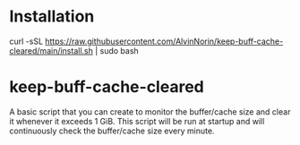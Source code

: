 # Installation
curl -sSL https://raw.githubusercontent.com/AlvinNorin/keep-buff-cache-cleared/main/install.sh | sudo bash


# keep-buff-cache-cleared
A basic script that you can create to monitor the buffer/cache size and clear it whenever it exceeds 1 GiB. This script will be run at startup and will continuously check the buffer/cache size every minute.
